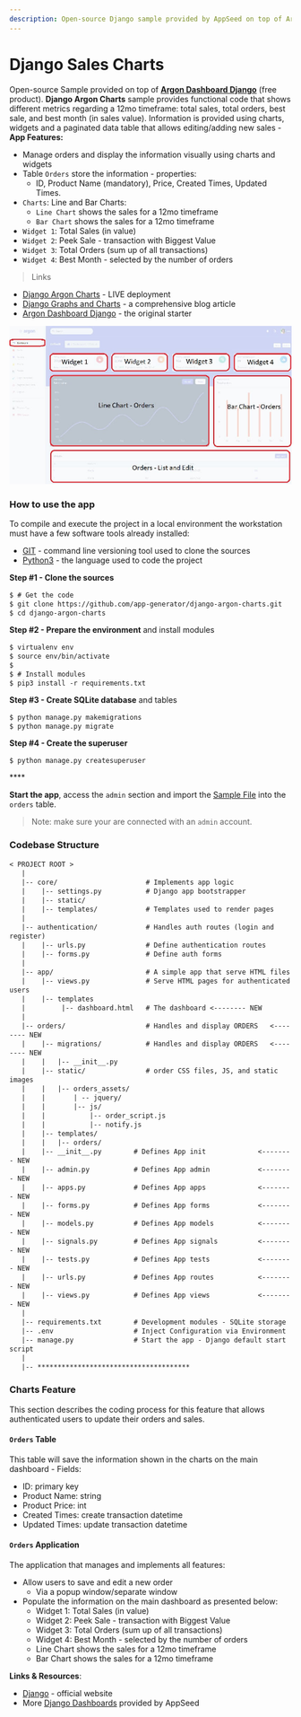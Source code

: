 ```yaml
---
description: Open-source Django sample provided by AppSeed on top of Argon Dashboard.
---
```


# Django Sales Charts

 Open-source Sample provided on top of [**Argon Dashboard Django**](https://bit.ly/3si4e7q) \(free product\). **Django Argon Charts** sample provides functional code that shows different metrics regarding a 12mo timeframe: total sales, total orders, best sale, and best month \(in sales value\). Information is provided using charts, widgets and a paginated data table that allows editing/adding new sales - **App Features:** 

* Manage orders and display the information visually using charts and widgets
* Table `Orders` store the information - properties:
  * ID, Product Name \(mandatory\), Price, Created Times, Updated Times.
* `Charts`: Line and Bar Charts:
  * `Line Chart` shows the sales for a 12mo timeframe
  * `Bar Chart` shows the sales for a 12mo timeframe
* `Widget 1`: Total Sales \(in value\)
* `Widget 2`: Peek Sale - transaction with Biggest Value
* `Widget 3`: Total Orders \(sum up of all transactions\)
* `Widget 4`: Best Month - selected by the number of orders

> Links

* [Django Argon Charts](https://django-argon-charts.appseed-srv1.com/) - LIVE deployment
* [Django Graphs and Charts](https://www.creative-tim.com/blog/django-templates/django-graphs-charts-argon-dashboard/) - a comprehensive blog article
* [Argon Dashboard Django](https://bit.ly/3si4e7q) - the original starter

![Django Charts Argon - Free Sample.](../../.gitbook/assets/docs-sample-django-charts-argon.jpg)



### How to use the app

To compile and execute the project in a local environment the workstation must have a few software tools already installed: 

* [GIT](https://git-scm.com/) - command line versioning tool used to clone the sources 
* [Python3](https://www.python.org/) - the language used to code the project  

 

**Step \#1 - Clone the sources**

```text
$ # Get the code
$ git clone https://github.com/app-generator/django-argon-charts.git
$ cd django-argon-charts
```

**Step \#2 - Prepare the environment** and install modules

```text
$ virtualenv env
$ source env/bin/activate
$
$ # Install modules
$ pip3 install -r requirements.txt
```

**Step \#3 - Create SQLite database** and tables

```text
$ python manage.py makemigrations
$ python manage.py migrate
```

**Step \#4 - Create the superuser**

```text
$ python manage.py createsuperuser 
```

\*\*\*\*

**Start the app**, access the `admin` section and import the [Sample File](https://github.com/app-generator/django-argon-charts/blob/master/media/sample_data/orders.csv) into the `orders` table.

> Note: make sure your are connected with an `admin` account.



### Codebase Structure

```text
< PROJECT ROOT >
   |
   |-- core/                      # Implements app logic 
   |    |-- settings.py           # Django app bootstrapper
   |    |-- static/
   |    |-- templates/            # Templates used to render pages
   |
   |-- authentication/            # Handles auth routes (login and register)
   |    |-- urls.py               # Define authentication routes  
   |    |-- forms.py              # Define auth forms  
   |
   |-- app/                       # A simple app that serve HTML files
   |    |-- views.py              # Serve HTML pages for authenticated users
   |    |-- templates
   |         |-- dashboard.html   # The dashboard <-------- NEW 
   |
   |-- orders/                    # Handles and display ORDERS   <-------- NEW   
   |    |-- migrations/           # Handles and display ORDERS   <-------- NEW
   |    |   |-- __init__.py
   |    |-- static/               # order CSS files, JS, and static images
   |    |   |-- orders_assets/
   |    |       | -- jquery/
   |    |       |-- js/
   |    |           |-- order_script.js
   |    |           |-- notify.js
   |    |-- templates/         
   |    |   |-- orders/
   |    |-- __init__.py        # Defines App init             <-------- NEW
   |    |-- admin.py           # Defines App admin            <-------- NEW
   |    |-- apps.py            # Defines App apps             <-------- NEW
   |    |-- forms.py           # Defines App forms            <-------- NEW
   |    |-- models.py          # Defines App models           <-------- NEW
   |    |-- signals.py         # Defines App signals          <-------- NEW
   |    |-- tests.py           # Defines App tests            <-------- NEW
   |    |-- urls.py            # Defines App routes           <-------- NEW
   |    |-- views.py           # Defines App views            <-------- NEW
   |
   |-- requirements.txt        # Development modules - SQLite storage
   |-- .env                    # Inject Configuration via Environment
   |-- manage.py               # Start the app - Django default start script
   |
   |-- **************************************
```



### Charts Feature

This section describes the coding process for this feature that allows authenticated users to update their orders and sales.

#### `Orders` Table

This table will save the information shown in the charts on the main dashboard - Fields:

* ID: primary key
* Product Name: string
* Product Price: int
* Created Times: create transaction datetime
* Updated Times: update transaction datetime

#### `Orders` Application

The application that manages and implements all features:

* Allow users to save and edit a new order
  * Via a popup window/separate window
* Populate the information on the main dashboard as presented below:
  * Widget 1: Total Sales \(in value\)
  * Widget 2: Peek Sale - transaction with Biggest Value
  * Widget 3: Total Orders \(sum up of all transactions\)
  * Widget 4: Best Month - selected by the number of orders
  * Line Chart shows the sales for a 12mo timeframe
  * Bar Chart shows the sales for a 12mo timeframe



**Links & Resources**:

* [Django](https://www.djangoproject.com/) - official website
* More [Django Dashboards](https://appseed.us/admin-dashboards/django) provided by AppSeed


